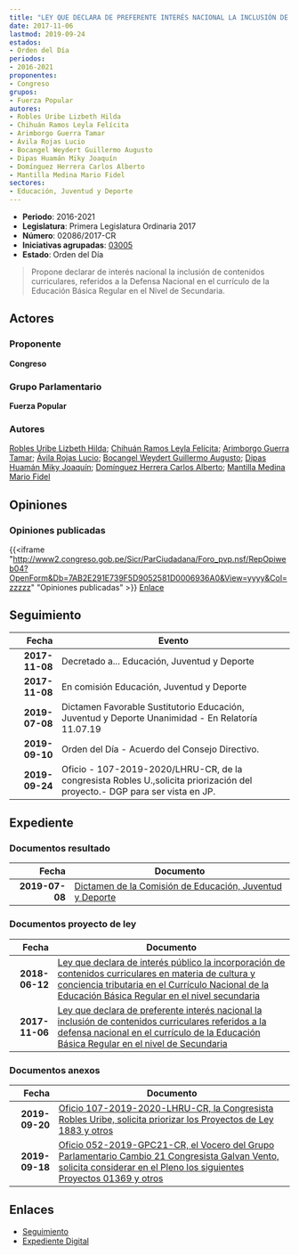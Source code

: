 ```yaml
---
title: "LEY QUE DECLARA DE PREFERENTE INTERÉS NACIONAL LA INCLUSIÓN DE CONTENIDOS CURRICULARES REFERIDOS A LA DEFENSA NACIONAL EN EL CURRÍCULO DE LA EDUCACIÓN BÁSICA REGULAR EN EL NIVEL DE SECUNDARIA"
date: 2017-11-06
lastmod: 2019-09-24
estados:
- Orden del Día
periodos:
- 2016-2021
proponentes:
- Congreso
grupos:
- Fuerza Popular
autores:
- Robles Uribe Lizbeth Hilda
- Chihuán Ramos Leyla Felícita
- Arimborgo Guerra Tamar
- Ávila Rojas Lucio
- Bocangel Weydert Guillermo Augusto
- Dipas Huamán Miky Joaquín
- Domínguez Herrera Carlos Alberto
- Mantilla Medina Mario Fidel
sectores:
- Educación, Juventud y Deporte
---
```

- **Periodo**: 2016-2021
- **Legislatura**: Primera Legislatura Ordinaria 2017
- **Número**: 02086/2017-CR
- **Iniciativas agrupadas**: [03005](../../03000/03005)
- **Estado**: Orden del Día

> Propone declarar de interés nacional la inclusión de contenidos curriculares, referidos a la Defensa Nacional en el currículo de la Educación Básica Regular en el Nivel de Secundaria.


## Actores

### Proponente

**Congreso**

### Grupo Parlamentario

**Fuerza Popular**

### Autores

[Robles Uribe Lizbeth Hilda](mailto:mailto:lroblesu@congreso.gob.pe); [Chihuán Ramos Leyla Felícita](mailto:mailto:lchihuan@congreso.gob.pe); [Arimborgo Guerra Tamar](mailto:mailto:tarimborgo@congreso.gob.pe); [Ávila Rojas Lucio](mailto:mailto:lavilar@congreso.gob.pe); [Bocangel Weydert Guillermo Augusto](mailto:mailto:gbocangel@congreso.gob.pe); [Dipas Huamán Miky Joaquín](mailto:mailto:mdipas@congreso.gob.pe); [Domínguez Herrera Carlos Alberto](mailto:mailto:cdominguez@congreso.gob.pe); [Mantilla Medina Mario Fidel](mailto:mailto:mmantilla@congreso.gob.pe)

## Opiniones

### Opiniones publicadas

{{<iframe "http://www2.congreso.gob.pe/Sicr/ParCiudadana/Foro_pvp.nsf/RepOpiweb04?OpenForm&Db=7AB2E291E739F5D9052581D0006936A0&View=yyyy&Col=zzzzz" "Opiniones publicadas" >}}
[Enlace](http://www2.congreso.gob.pe/Sicr/ParCiudadana/Foro_pvp.nsf/RepOpiweb04?OpenForm&Db=7AB2E291E739F5D9052581D0006936A0&View=yyyy&Col=zzzzz)


## Seguimiento

| Fecha | Evento |
|------:|--------|
| **2017-11-08** | Decretado a... Educación, Juventud y Deporte |
| **2017-11-08** | En comisión Educación, Juventud y Deporte |
| **2019-07-08** | Dictamen Favorable Sustitutorio Educación, Juventud y Deporte Unanimidad - En Relatoría 11.07.19 |
| **2019-09-10** | Orden del Día - Acuerdo del Consejo Directivo. |
| **2019-09-24** | Oficio - 107-2019-2020/LHRU-CR, de la congresista Robles U.,solicita priorización del proyecto.- DGP para ser vista en JP. |

## Expediente

### Documentos resultado

| Fecha | Documento |
|------:|-----------|
| **2019-07-08** | [Dictamen de la Comisión de Educación, Juventud y Deporte](http://www.leyes.congreso.gob.pe/Documentos/2016_2021/Dictamenes/Proyectos_de_Ley/02086DC10MAY20190708.pdf) |

### Documentos proyecto de ley

| Fecha | Documento |
|------:|-----------|
| **2018-06-12** | [Ley que declara de interés público la incorporación de contenidos curriculares en materia de cultura y conciencia tributaria en el Currículo Nacional de la Educación Básica Regular en el nivel secundaria](http://www.leyes.congreso.gob.pe/Documentos/2016_2021/Proyectos_de_Ley_y_de_Resoluciones_Legislativas/PL0300520180612..pdf) |
| **2017-11-06** | [Ley que declara de preferente interés nacional la inclusión de contenidos curriculares referidos a la defensa nacional en el currículo de la Educación Básica Regular en el nivel de Secundaria](http://www.leyes.congreso.gob.pe/Documentos/2016_2021/Proyectos_de_Ley_y_de_Resoluciones_Legislativas/PL0207220171102.PDF) |

### Documentos anexos

| Fecha | Documento |
|------:|-----------|
| **2019-09-20** | [Oficio 107-2019-2020-LHRU-CR, la Congresista Robles Uribe, solicita priorizar los Proyectos de Ley 1883 y otros](http://www.leyes.congreso.gob.pe/Documentos/2016_2021/Oficios/Congresistas/OFICIO-107-2019-2020-LHRU-CR.pdf) |
| **2019-09-18** | [Oficio 052-2019-GPC21-CR, el Vocero del Grupo Parlamentario Cambio 21 Congresista Galvan Vento, solicita considerar en el Pleno los siguientes Proyectos 01369 y otros](http://www.leyes.congreso.gob.pe/Documentos/2016_2021/Oficios/Grupos_Parlamentarios/OFICIO-052-2019-GPC21-CR.pdf) |

## Enlaces

- [Seguimiento](http://www2.congreso.gob.pe/Sicr/TraDocEstProc/CLProLey2016.nsf/f7fff46988ca05b1052578e100829cc7/e101572b5eb24fbd052581d00057d0cd?OpenDocument)
- [Expediente Digital](http://www2.congreso.gob.pe/Sicr/TraDocEstProc/CLProLey2016.nsf/f7fff46988ca05b1052578e100829cc7/e101572b5eb24fbd052581d00057d0cd?OpenDocument&Click=05257FB7005EB655.eb71d0cf91d8294e05256cdf006b5706/$Body/0.1C6C)


